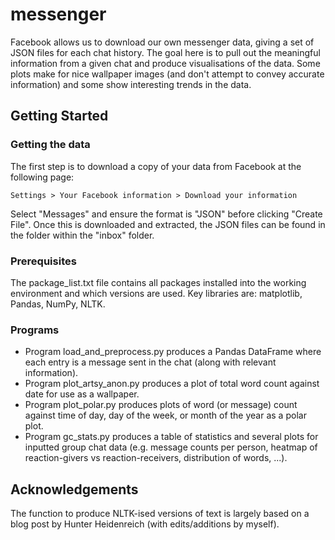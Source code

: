 # messenger

Facebook allows us to download our own messenger data, giving a set of JSON files for each chat history. The goal here is to pull out the meaningful information from a given chat and produce visualisations of the data. Some plots make for nice wallpaper images (and don't attempt to convey accurate information) and some show interesting trends in the data.


## Getting Started

### Getting the data
The first step is to download a copy of your data from Facebook at the following page:

```
Settings > Your Facebook information > Download your information
```

Select "Messages" and ensure the format is "JSON" before clicking "Create File".
Once this is downloaded and extracted, the JSON files can be found in the <chat name> folder within the "inbox" folder.


### Prerequisites
The package_list.txt file contains all packages installed into the working environment and which versions are used. Key libraries are: matplotlib, Pandas, NumPy, NLTK.

### Programs
* Program load_and_preprocess.py produces a Pandas DataFrame where each entry is a message sent in the chat (along with relevant information).
* Program plot_artsy_anon.py produces a plot of total word count against date for use as a wallpaper.
* Program plot_polar.py produces plots of word (or message) count against time of day, day of the week, or month of the year as a polar plot.
* Program gc_stats.py produces a table of statistics and several plots for inputted group chat data (e.g. message counts per person, heatmap of reaction-givers vs reaction-receivers, distribution of words, ...).


## Acknowledgements 
The function to produce NLTK-ised versions of text is largely based on a blog post by Hunter Heidenreich (with edits/additions by myself).
